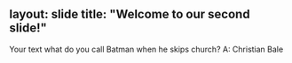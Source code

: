 layout: slide
title: "Welcome to our second slide!"
---
Your text
what do you call Batman when he skips church? A: Christian Bale

